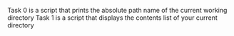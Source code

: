 Task 0 is a script that prints the absolute path name of the current working directory
Task 1 is a script that displays the contents list of your current directory
